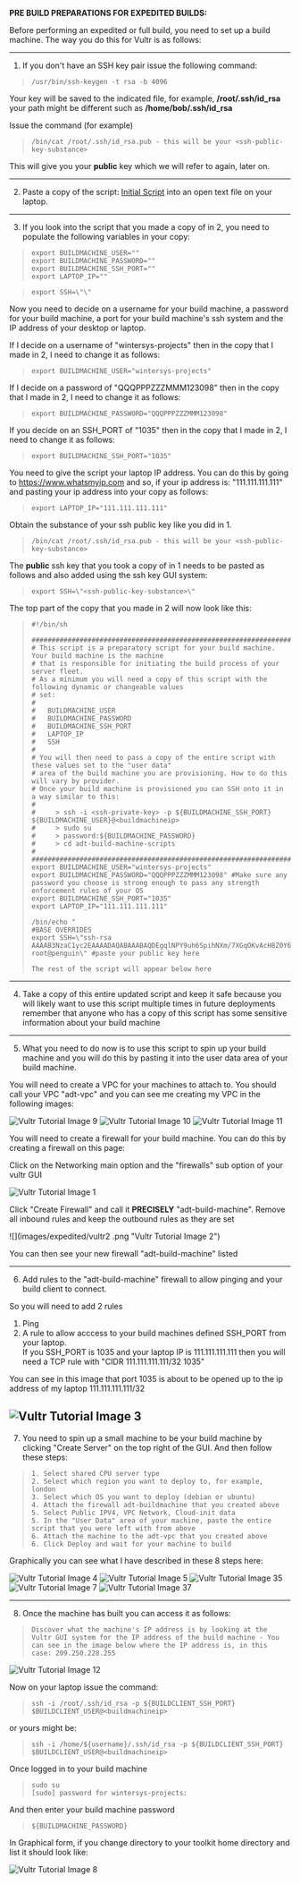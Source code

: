 **PRE BUILD PREPARATIONS FOR EXPEDITED BUILDS:**

Before performing an expedited or full build, you need to set up a build machine. The way you do this for Vultr is as follows:

----------------

1) If you don't have an SSH key pair issue the following command:
 
>     /usr/bin/ssh-keygen -t rsa -b 4096 

Your key will be saved to the indicated file, for example, **/root/.ssh/id_rsa** your path might be different such as **/home/bob/.ssh/id_rsa**
	 
Issue the command (for example)
	 
>     /bin/cat /root/.ssh/id_rsa.pub - this will be your <ssh-public-key-substance>
 	 
This will give you your **public** key which we will refer to again, later on.

--------------------
	
2) Paste a copy of the script: [Initial Script](https://github.com/wintersys-projects/adt-build-machine-scripts/blob/main/templatedconfigurations/templateoverrides/OverrideScript.sh) into an open text file on your laptop. 

------------------
	
3) If you look into the script that you made a copy of in 2, you need to populate the following variables in your copy:
	
>     export BUILDMACHINE_USER=""
>     export BUILDMACHINE_PASSWORD="" 
>     export BUILDMACHINE_SSH_PORT=""
>     export LAPTOP_IP=""
	
>     export SSH=\"\" 
	 	
Now you need to decide on a username for your build machine, a password for your build machine, a port for your build machine's ssh system and the IP address of your desktop or laptop.
	
If I decide on a username of "wintersys-projects" then in the copy that I made in 2, I need to change it as follows:  

	
>     export BUILDMACHINE_USER="wintersys-projects"
	
If I decide on a password of "QQQPPPZZZMMM123098" then in the copy that I made in 2, I need to change it as follows:
	
>     export BUILDMACHINE_PASSWORD="QQQPPPZZZMMM123098"
	
If you decide on an SSH_PORT of "1035" then in the copy that I made in 2, I need to change it as follows:
	
>     export BUILDMACHINE_SSH_PORT="1035"

You need to give the script your laptop IP address. You can do this by going to https://www.whatsmyip.com and so, if your ip address is: "111.111.111.111" and pasting your ip address into your copy as follows:
	
>     export LAPTOP_IP="111.111.111.111"

Obtain the substance of your ssh public key like you did in 1.

>     /bin/cat /root/.ssh/id_rsa.pub - this will be your <ssh-public-key-substance>

The **public** ssh key that you took a copy of in 1 needs to be pasted as follows and also added using the ssh key GUI system:
	
>     export SSH=\"<ssh-public-key-substance>\"

The top part of the copy that you made in 2 will now look like this:

>     #!/bin/sh
>     
>     ################################################################################################
>     # This script is a preparatory script for your build machine. Your build machine is the machine
>     # that is responsible for initiating the build process of your server fleet. 
>     # As a minimum you will need a copy of this script with the following dynamic or changeable values 
>     # set:
>     #
>     #   BUILDMACHINE_USER
>     #   BUILDMACHINE_PASSWORD
>     #   BUILDMACHINE_SSH_PORT
>     #   LAPTOP_IP
>     #   SSH
>     #
>     # You will then need to pass a copy of the entire script with these values set to the "user data"
>     # area of the build machine you are provisioning. How to do this will vary by provider.
>     # Once your build machine is provisioned you can SSH onto it in a way similar to this:
>     #
>     #     > ssh -i <ssh-private-key> -p ${BUILDMACHINE_SSH_PORT} ${BUILDMACHINE_USER}@<buildmachineip>
>     #     > sudo su
>     #     > password:${BUILDMACHINE_PASSWORD}
>     #     > cd adt-build-machine-scripts
>     #
>     #################################################################################################
>     export BUILDMACHINE_USER="wintersys-projects"
>     export BUILDMACHINE_PASSWORD="QQQPPPZZZMMM123098" #Make sure any password you choose is strong enough to pass any strength enforcement rules of your OS
>     export BUILDMACHINE_SSH_PORT="1035"
>     export LAPTOP_IP="111.111.111.111"
>      
>     /bin/echo "
>     #BASE OVERRIDES
>     export SSH=\"ssh-rsa AAAAB3NzaC1yc2EAAAADAQABAAABAQDEgqlNPY9uh6SpihNXm/7XGqOKvAcH8Z0Y6pZG9lTIm/PHI5VijIFqs0OzM3DPLFARtut7lojBoKq9ljBmKeVBGX5EkJ5O3CJfEZs9E13e2Qk+7F9wTmoMBG8XY4l/SmD9HddLTS/7Oadg+C4RDxHlSMrl1PSCdzlM14spHCI8rwUntNCUY+fObolqel0829zYDX0oEWzYyoIEUs1847X3cRp9+yZsjqSD5Nw9jacLcWjtdfClEvx5F8ZVm0+s5OLtz9cCf6NkOgYf3KFz+e8qAO/w83Umh5B2Gem1uOxSDtUmzVlRiMTfP6CTSKRnYRnkb97F9RZsmAsG6+g+eKvp root@penguin\" #paste your public key here
>     
>     The rest of the script will appear below here

-----------------

4) Take a copy of this entire updated script and keep it safe because you will likely want to use this script multiple times in future deployments remember that anyone who has a copy of this script has some sensitive information about your build machine   

---------------

5) What you need to do now is to use this script to spin up your build machine and you will do this by pasting it into the user data area of your build machine.

You will need to create a VPC for your machines to attach to. You should call your VPC "adt-vpc" and you can see me creating my VPC in the following images:

![](images/expedited/vultr9.png "Vultr Tutorial Image 9")
![](images/expedited/vultr10.png "Vultr Tutorial Image 10")
![](images/expedited/vultr11.png "Vultr Tutorial Image 11")


You will need to create a firewall for your build machine. You can do this by creating a firewall on this page:

Click on the Networking main option and the "firewalls" sub option of your vultr GUI

![](images/expedited/vultr1.png "Vultr Tutorial Image 1")
 
Click "Create Firewall" and call it **PRECISELY** "adt-build-machine". Remove all inbound rules and keep the outbound rules as they are set

![](images/expedited/vultr2 .png "Vultr Tutorial Image 2")

You can then see your new firewall "adt-build-machine" listed  

-------------------

6) Add rules to the "adt-build-machine" firewall to allow pinging and your build client to connect.  

So you will need to add 2 rules  

1) Ping  
2) A rule to allow acccess to your build machines defined SSH_PORT from your laptop.  
   If you SSH_PORT is 1035 and your laptop IP is 111.111.111.111 then you will need a TCP rule with "CIDR 111.111.111.111/32 1035"

You can see in this image that port 1035 is about to be opened up to the ip address of my laptop 111.111.111.111/32  

![](images/expedited/vultr3.png "Vultr Tutorial Image 3")
---------------

7) You need to spin up a small machine to be your build machine by clicking "Create Server" on the top right of the GUI. And then follow these steps:

>     1. Select shared CPU server type
>     2. Select which region you want to deploy to, for example, london
>     3. Select which OS you want to deploy (debian or ubuntu)
>     4. Attach the firewall adt-buildmachine that you created above
>     5. Select Public IPV4, VPC Network, Cloud-init data
>     5. In the "User Data" area of your machine, paste the entire script that you were left with from above
>     6. Attach the machine to the adt-vpc that you created above
>     6. Click Deploy and wait for your machine to build

Graphically you can see what I have described in these 8 steps here:

![](images/expedited/vultr4.png "Vultr Tutorial Image 4")
![](images/expedited/vultr5.png "Vultr Tutorial Image 5")
![](images/expedited/vultr35.png "Vultr Tutorial Image 35")
![](images/expedited/vultr7.png "Vultr Tutorial Image 7")
![](images/expedited/vultr37.png "Vultr Tutorial Image 37")

---------------

8) Once the machine has built you can access it as follows: 

>     Discover what the machine's IP address is by looking at the Vultr GUI system for the IP address of the build machine - You can see in the image below where the IP address is, in this case: 209.250.228.255

![](images/expedited/vultr12.png "Vultr Tutorial Image 12")

Now on your laptop issue the command:

>     ssh -i /root/.ssh/id_rsa -p ${BUILDCLIENT_SSH_PORT} $BUILDCLIENT_USER@<buildmachineip>

or yours might be:

>     ssh -i /home/${username}/.ssh/id_rsa -p ${BUILDCLIENT_SSH_PORT} $BUILDCLIENT_USER@<buildmachineip>

Once logged in to your build machine

>     sudo su 
>     [sudo] password for wintersys-projects:

And then enter your build machine password 

>     ${BUILDMACHINE_PASSWORD}

In Graphical form, if you change directory to your toolkit home directory and list it should look like:

![](images/expedited/vultr8.png "Vultr Tutorial Image 8")
